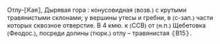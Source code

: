 ---
---

Отлу-⟦Кая⟧, Дырявая гора
: конусовидная ⦅возв.⦆ с крутыми травянистыми склонами; у вершины утесы и гребни, в ⦅с-зап.⦆ части которых сквозное отверстие. В 4 кмю. к ⦅ССВ⦆ от ⦅н.п.⦆ Щебетовка ⦅Феодос.⦆, посреди долины ⦅тюрк.⦆ отлу – травянистая ⦃В15⦄.
